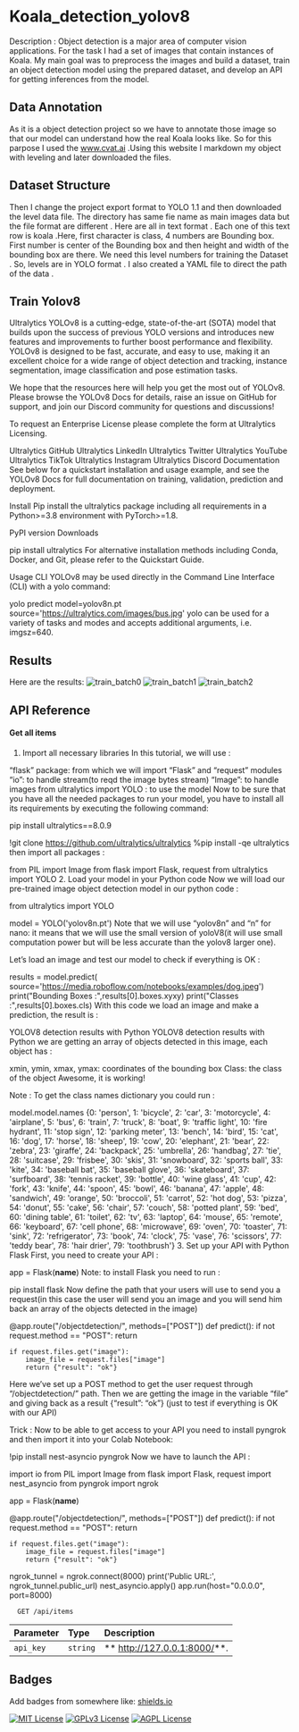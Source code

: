 # Koala_detection_yolov8
Description : Object detection is a major area of computer vision applications. For the task I had a set of images that contain instances of Koala. My main goal was  to preprocess the images and build a dataset, train an object detection model using the prepared dataset, and develop an API for getting inferences from the model.
## Data Annotation

 As it is a object detection project so we have to annotate those image so that our model can understand how the real Koala looks like. So for this parpose I used the www.cvat.ai .Using this website I markdown my object with leveling and later downloaded the files.   
## Dataset Structure 

Then I change the project export format to YOLO 1.1 and then downloaded the level data file. The directory has same fie name as main images data but the file format are different . Here are all in text format . Each one of this text row is koala .Here, first character is class, 4 numbers are Bounding box. First number is center of the Bounding box and then height and width of the bounding box are there. We need this level numbers for training the Dataset . So, levels are in YOLO format .  I also created a YAML file to direct the path of the data .
## Train Yolov8

Ultralytics YOLOv8 is a cutting-edge, state-of-the-art (SOTA) model that builds upon the success of previous YOLO versions and introduces new features and improvements to further boost performance and flexibility. YOLOv8 is designed to be fast, accurate, and easy to use, making it an excellent choice for a wide range of object detection and tracking, instance segmentation, image classification and pose estimation tasks.

We hope that the resources here will help you get the most out of YOLOv8. Please browse the YOLOv8 Docs for details, raise an issue on GitHub for support, and join our Discord community for questions and discussions!

To request an Enterprise License please complete the form at Ultralytics Licensing.



Ultralytics GitHub  Ultralytics LinkedIn  Ultralytics Twitter  Ultralytics YouTube  Ultralytics TikTok  Ultralytics Instagram  Ultralytics Discord
Documentation
See below for a quickstart installation and usage example, and see the YOLOv8 Docs for full documentation on training, validation, prediction and deployment.

Install
Pip install the ultralytics package including all requirements in a Python>=3.8 environment with PyTorch>=1.8.

PyPI version Downloads

pip install ultralytics
For alternative installation methods including Conda, Docker, and Git, please refer to the Quickstart Guide.

Usage
CLI
YOLOv8 may be used directly in the Command Line Interface (CLI) with a yolo command:

yolo predict model=yolov8n.pt source='https://ultralytics.com/images/bus.jpg'
yolo can be used for a variety of tasks and modes and accepts additional arguments, i.e. imgsz=640.

## Results

Here are the results:
![train_batch0](https://github.com/Radit1234/Koala_detection_yolov8/assets/48798988/d16698cb-878c-4c04-ae16-133f930838b0)
![train_batch1](https://github.com/Radit1234/Koala_detection_yolov8/assets/48798988/709d30f3-23f2-4a09-b716-568a83f8b79f)
![train_batch2](https://github.com/Radit1234/Koala_detection_yolov8/assets/48798988/0d722df9-836c-4a64-b57c-aa76c631e9d9)

## API Reference

#### Get all items

1. Import all necessary libraries
In this tutorial, we will use :

“flask” package: from which we will import “Flask” and “request” modules
“io”: to handle stream(to reqd the image bytes stream)
“Image”: to handle images
from ultralytics import YOLO : to use the model
Now to be sure that you have all the needed packages to run your model, you have to install all its requirements by executing the following command:

pip install ultralytics==8.0.9

!git clone https://github.com/ultralytics/ultralytics
%pip install -qe ultralytics
then import all packages :

from PIL import Image
from flask import Flask, request
from ultralytics import YOLO
2. Load your model in your Python code
Now we will load our pre-trained image object detection model in our python code :

from ultralytics import YOLO

model = YOLO('yolov8n.pt')
Note that we will use “yolov8n” and “n” for nano: it means that we will use the small version of yoloV8(it will use small computation power but will be less accurate than the yolov8 larger one).

Let’s load an image and test our model to check if everything is OK :

results = model.predict(
   source='https://media.roboflow.com/notebooks/examples/dog.jpeg')
print("Bounding Boxes :",results[0].boxes.xyxy)
print("Classes :",results[0].boxes.cls)
With this code we load an image and make a prediction, the result is :

YOLOV8 detection results with Python
YOLOV8 detection results with Python
we are getting an array of objects detected in this image, each object has :

xmin, ymin, xmax, ymax: coordinates of the bounding box
Class: the class of the object
Awesome, it is working!

Note : To get the class names dictionary you could run :

model.model.names
{0: 'person',
 1: 'bicycle',
 2: 'car',
 3: 'motorcycle',
 4: 'airplane',
 5: 'bus',
 6: 'train',
 7: 'truck',
 8: 'boat',
 9: 'traffic light',
 10: 'fire hydrant',
 11: 'stop sign',
 12: 'parking meter',
 13: 'bench',
 14: 'bird',
 15: 'cat',
 16: 'dog',
 17: 'horse',
 18: 'sheep',
 19: 'cow',
 20: 'elephant',
 21: 'bear',
 22: 'zebra',
 23: 'giraffe',
 24: 'backpack',
 25: 'umbrella',
 26: 'handbag',
 27: 'tie',
 28: 'suitcase',
 29: 'frisbee',
 30: 'skis',
 31: 'snowboard',
 32: 'sports ball',
 33: 'kite',
 34: 'baseball bat',
 35: 'baseball glove',
 36: 'skateboard',
 37: 'surfboard',
 38: 'tennis racket',
 39: 'bottle',
 40: 'wine glass',
 41: 'cup',
 42: 'fork',
 43: 'knife',
 44: 'spoon',
 45: 'bowl',
 46: 'banana',
 47: 'apple',
 48: 'sandwich',
 49: 'orange',
 50: 'broccoli',
 51: 'carrot',
 52: 'hot dog',
 53: 'pizza',
 54: 'donut',
 55: 'cake',
 56: 'chair',
 57: 'couch',
 58: 'potted plant',
 59: 'bed',
 60: 'dining table',
 61: 'toilet',
 62: 'tv',
 63: 'laptop',
 64: 'mouse',
 65: 'remote',
 66: 'keyboard',
 67: 'cell phone',
 68: 'microwave',
 69: 'oven',
 70: 'toaster',
 71: 'sink',
 72: 'refrigerator',
 73: 'book',
 74: 'clock',
 75: 'vase',
 76: 'scissors',
 77: 'teddy bear',
 78: 'hair drier',
 79: 'toothbrush'}
3. Set up your API with Python Flask
First, you need to create your API :

app = Flask(__name__)
Note: to install Flask you need to run :

pip install flask
Now define the path that your users will use to send you a request(in this case the user will send you an image and you will send him back an array of the objects detected in the image)

@app.route("/objectdetection/", methods=["POST"])
def predict():
    if not request.method == "POST":
        return

    if request.files.get("image"):
        image_file = request.files["image"]
        return {"result": "ok"}
Here we’ve set up a POST method to get the user request through “/objectdetection/” path. Then we are getting the image in the variable “file” and giving back as a result {“result”: “ok”} (just to test if everything is OK with our API)

Trick : Now to be able to get access to your API you need to install pyngrok and then import it into your Colab Notebook:

!pip install nest-asyncio pyngrok
Now we have to launch the API :

import io
from PIL import Image
from flask import Flask, request
import nest_asyncio
from pyngrok import ngrok

app = Flask(__name__)

@app.route("/objectdetection/", methods=["POST"])
def predict():
    if not request.method == "POST":
        return

    if request.files.get("image"):
        image_file = request.files["image"]
        return {"result": "ok"}


ngrok_tunnel = ngrok.connect(8000)
print('Public URL:', ngrok_tunnel.public_url)
nest_asyncio.apply()
app.run(host="0.0.0.0", port=8000)

```http
  GET /api/items
```

| Parameter | Type     | Description                |
| :-------- | :------- | :------------------------- |
| `api_key` | `string` | ** http://127.0.0.1:8000/**.  |

## Badges

Add badges from somewhere like: [shields.io](https://shields.io/)

[![MIT License](https://img.shields.io/badge/License-MIT-green.svg)](https://choosealicense.com/licenses/mit/)
[![GPLv3 License](https://img.shields.io/badge/License-GPL%20v3-yellow.svg)](https://opensource.org/licenses/)
[![AGPL License](https://img.shields.io/badge/license-AGPL-blue.svg)](http://www.gnu.org/licenses/agpl-3.0)






